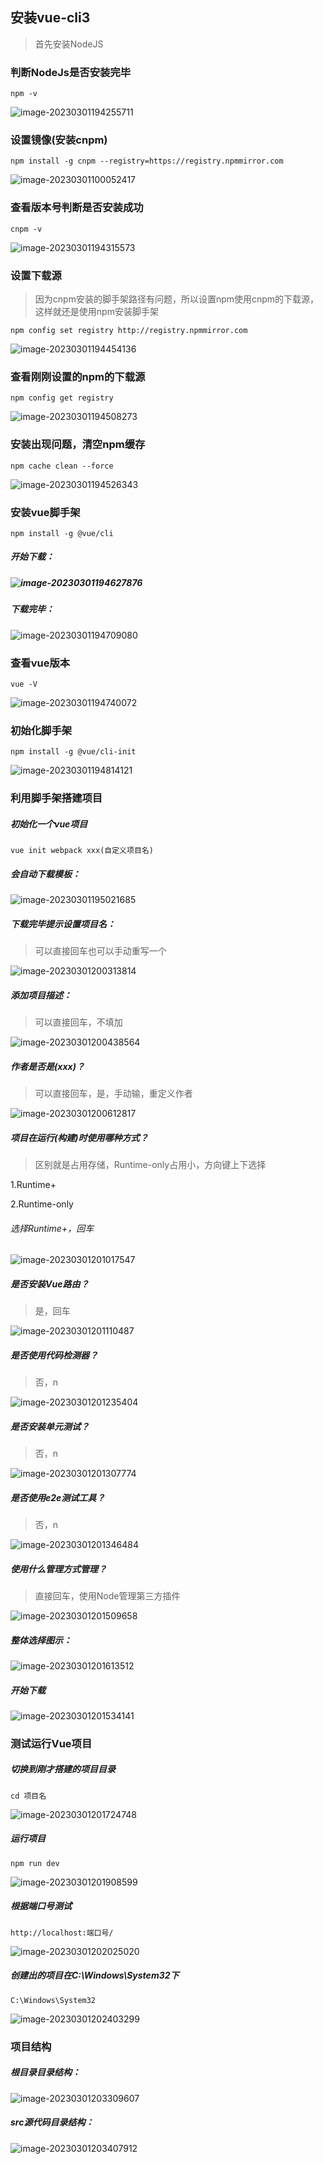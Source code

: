 ## 安装vue-cli3

> 首先安装NodeJS

### 判断NodeJs是否安装完毕

```shell
npm -v
```

![image-20230301194255711](https://typora-picture-zhao.oss-cn-beijing.aliyuncs.com/Typora/202303012035714.png)





### 设置镜像(安装cnpm)

```shell
npm install -g cnpm --registry=https://registry.npmmirror.com
```

![image-20230301100052417](https://typora-picture-zhao.oss-cn-beijing.aliyuncs.com/Typora/202303012035504.png)





### 查看版本号判断是否安装成功

```shell
cnpm -v
```

![image-20230301194315573](https://typora-picture-zhao.oss-cn-beijing.aliyuncs.com/Typora/202303012035994.png)





### 设置下载源

> 因为cnpm安装的脚手架路径有问题，所以设置npm使用cnpm的下载源，这样就还是使用npm安装脚手架

```shell
npm config set registry http://registry.npmmirror.com
```

![image-20230301194454136](https://typora-picture-zhao.oss-cn-beijing.aliyuncs.com/Typora/202303012035277.png)





### 查看刚刚设置的npm的下载源

```shell
npm config get registry
```

![image-20230301194508273](https://typora-picture-zhao.oss-cn-beijing.aliyuncs.com/Typora/202303012035107.png)





### 安装出现问题，清空npm缓存

```shell
npm cache clean --force
```

![image-20230301194526343](https://typora-picture-zhao.oss-cn-beijing.aliyuncs.com/Typora/202303012035881.png)





### 安装vue脚手架

```shell
npm install -g @vue/cli
```

##### 开始下载：

##### ![image-20230301194627876](https://typora-picture-zhao.oss-cn-beijing.aliyuncs.com/Typora/202303012035806.png)



##### 下载完毕：

![image-20230301194709080](https://typora-picture-zhao.oss-cn-beijing.aliyuncs.com/Typora/202303012035243.png)





### 查看vue版本

```shell
vue -V
```

![image-20230301194740072](https://typora-picture-zhao.oss-cn-beijing.aliyuncs.com/Typora/202303012035434.png)





### 初始化脚手架

```shell
npm install -g @vue/cli-init
```

![image-20230301194814121](https://typora-picture-zhao.oss-cn-beijing.aliyuncs.com/Typora/202303012035986.png)





### 利用脚手架搭建项目

##### 初始化一个vue项目

```shell
vue init webpack xxx(自定义项目名)
```



##### 会自动下载模板：

![image-20230301195021685](https://typora-picture-zhao.oss-cn-beijing.aliyuncs.com/Typora/202303012035007.png)



##### 下载完毕提示设置项目名：

> 可以直接回车也可以手动重写一个

![image-20230301200313814](https://typora-picture-zhao.oss-cn-beijing.aliyuncs.com/Typora/202303012035893.png)



##### 添加项目描述：

> 可以直接回车，不填加

![image-20230301200438564](https://typora-picture-zhao.oss-cn-beijing.aliyuncs.com/Typora/202303012035932.png)



##### 作者是否是(xxx)？

> 可以直接回车，是，手动输，重定义作者

![image-20230301200612817](https://typora-picture-zhao.oss-cn-beijing.aliyuncs.com/Typora/202303012035604.png)



##### 项目在运行(构建)时使用哪种方式？

> 区别就是占用存储，Runtime-only占用小，方向键上下选择

1.Runtime+

2.Runtime-only

###### 选择Runtime+，回车

![image-20230301201017547](https://typora-picture-zhao.oss-cn-beijing.aliyuncs.com/Typora/202303012035610.png)



##### 是否安装Vue路由？

> 是，回车

![image-20230301201110487](https://typora-picture-zhao.oss-cn-beijing.aliyuncs.com/Typora/202303012035289.png)



##### 是否使用代码检测器？

> 否，n

![image-20230301201235404](https://typora-picture-zhao.oss-cn-beijing.aliyuncs.com/Typora/202303012035112.png)



##### 是否安装单元测试？

> 否，n

![image-20230301201307774](https://typora-picture-zhao.oss-cn-beijing.aliyuncs.com/Typora/202303012035941.png)



##### 是否使用e2e测试工具？

> 否，n

![image-20230301201346484](https://typora-picture-zhao.oss-cn-beijing.aliyuncs.com/Typora/202303012035553.png)



##### 使用什么管理方式管理？

> 直接回车，使用Node管理第三方插件

![image-20230301201509658](https://typora-picture-zhao.oss-cn-beijing.aliyuncs.com/Typora/202303012035451.png)



##### 整体选择图示：

![image-20230301201613512](https://typora-picture-zhao.oss-cn-beijing.aliyuncs.com/Typora/202303012035032.png)



##### 开始下载

![image-20230301201534141](https://typora-picture-zhao.oss-cn-beijing.aliyuncs.com/Typora/202303012035852.png)





### 测试运行Vue项目

##### 切换到刚才搭建的项目目录

```shell
cd 项目名
```

![image-20230301201724748](https://typora-picture-zhao.oss-cn-beijing.aliyuncs.com/Typora/202303012035595.png)



##### 运行项目

```shell
npm run dev
```

![image-20230301201908599](https://typora-picture-zhao.oss-cn-beijing.aliyuncs.com/Typora/202303012035276.png)



##### 根据端口号测试

```http
http://localhost:端口号/
```

![image-20230301202025020](https://typora-picture-zhao.oss-cn-beijing.aliyuncs.com/Typora/202303012035211.png)





##### 创建出的项目在C:\Windows\System32下

```http
C:\Windows\System32
```

![image-20230301202403299](https://typora-picture-zhao.oss-cn-beijing.aliyuncs.com/Typora/202303012035528.png)



### 项目结构

##### 根目录目录结构：

![image-20230301203309607](https://typora-picture-zhao.oss-cn-beijing.aliyuncs.com/Typora/202303012035447.png)



##### src源代码目录结构：

![image-20230301203407912](https://typora-picture-zhao.oss-cn-beijing.aliyuncs.com/Typora/202303012036503.png)